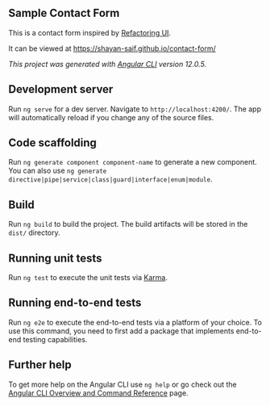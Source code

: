 
## Sample Contact Form

This is a contact form inspired by [Refactoring UI](https://www.refactoringui.com/book).

It can be viewed at https://shayan-saif.github.io/contact-form/


*This project was generated with [Angular CLI](https://github.com/angular/angular-cli) version 12.0.5.*

  

## Development server

  

Run `ng serve` for a dev server. Navigate to `http://localhost:4200/`. The app will automatically reload if you change any of the source files.

  

## Code scaffolding

  

Run `ng generate component component-name` to generate a new component. You can also use `ng generate directive|pipe|service|class|guard|interface|enum|module`.

  

## Build

  

Run `ng build` to build the project. The build artifacts will be stored in the `dist/` directory.

  

## Running unit tests

  

Run `ng test` to execute the unit tests via [Karma](https://karma-runner.github.io).

  

## Running end-to-end tests

  

Run `ng e2e` to execute the end-to-end tests via a platform of your choice. To use this command, you need to first add a package that implements end-to-end testing capabilities.

  

## Further help

  

To get more help on the Angular CLI use `ng help` or go check out the [Angular CLI Overview and Command Reference](https://angular.io/cli) page.
